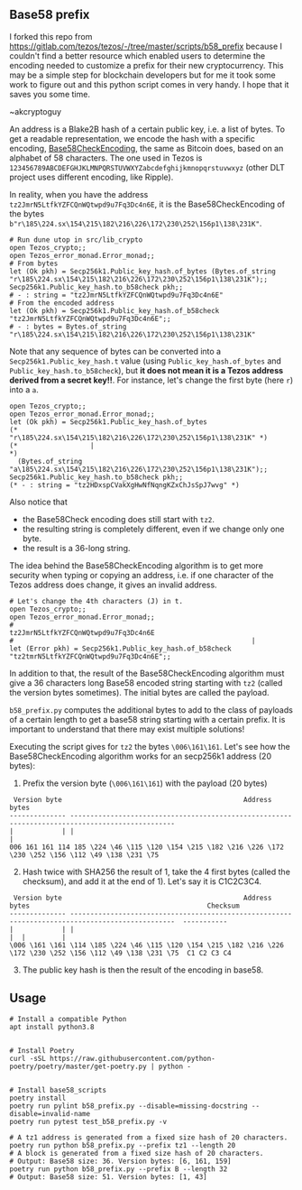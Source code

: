 ## Base58 prefix

I forked this repo from https://gitlab.com/tezos/tezos/-/tree/master/scripts/b58_prefix because I couldn't find a better resource which enabled users to determine the encoding needed to customize a prefix for their new cryptocurrency.  This may be a simple step for blockchain developers but for me it took some work to figure out and this python script comes in very handy.  I hope that it saves you some time.

~akcryptoguy

An address is a Blake2B hash of a certain public key, i.e. a list of bytes. To
get a readable representation, we encode the hash with a specific encoding,
[Base58CheckEncoding](https://en.bitcoin.it/wiki/Base58Check_encoding),
the same as Bitcoin does, based on an alphabet of 58 characters.
The one used in Tezos is
`123456789ABCDEFGHJKLMNPQRSTUVWXYZabcdefghijkmnopqrstuvwxyz` (other DLT project
uses different encoding, like Ripple).

In reality, when you have the address `tz2JmrN5LtfkYZFCQnWQtwpd9u7Fq3Dc4n6E`, it is the Base58CheckEncoding of the bytes
`b"r\185\224.sx\154\215\182\216\226\172\230\252\156p1\138\231K"`.

```
# Run dune utop in src/lib_crypto
open Tezos_crypto;;
open Tezos_error_monad.Error_monad;;
# From bytes
let (Ok pkh) = Secp256k1.Public_key_hash.of_bytes (Bytes.of_string "r\185\224.sx\154\215\182\216\226\172\230\252\156p1\138\231K");;
Secp256k1.Public_key_hash.to_b58check pkh;;
# - : string = "tz2JmrN5LtfkYZFCQnWQtwpd9u7Fq3Dc4n6E"
# From the encoded address
let (Ok pkh) = Secp256k1.Public_key_hash.of_b58check "tz2JmrN5LtfkYZFCQnWQtwpd9u7Fq3Dc4n6E";;
# - : bytes = Bytes.of_string "r\185\224.sx\154\215\182\216\226\172\230\252\156p1\138\231K"
```

Note that any sequence of bytes can be converted into a
`Secp256k1.Public_key_hash.t` value (using `Public_key_hash.of_bytes` and
`Public_key_hash.to_b58check`), but **it does not mean it is a Tezos address
derived from a secret key!!**. For instance, let's change the first byte
(here `r`) into a `a`.

```
open Tezos_crypto;;
open Tezos_error_monad.Error_monad;;
let (Ok pkh) = Secp256k1.Public_key_hash.of_bytes
(*                 "r\185\224.sx\154\215\182\216\226\172\230\252\156p1\138\231K" *)
(*                  |                                                            *)
  (Bytes.of_string "a\185\224.sx\154\215\182\216\226\172\230\252\156p1\138\231K");;
Secp256k1.Public_key_hash.to_b58check pkh;;
(* - : string = "tz2HDxspCVakXgHwNfNqngKZxChJsSpJ7wvg" *)
```

Also notice that
- the Base58Check encoding does still start with `tz2`.
- the resulting string is completely different, even if we change only one byte.
- the result is a 36-long string.

The idea behind the Base58CheckEncoding algorithm is to get more security when typing or
copying an address, i.e. if one character of the Tezos address does change, it
gives an invalid address.

```
# Let's change the 4th characters (J) in t.
open Tezos_crypto;;
open Tezos_error_monad.Error_monad;;
#                                                        tz2JmrN5LtfkYZFCQnWQtwpd9u7Fq3Dc4n6E
#                                                           |
let (Error pkh) = Secp256k1.Public_key_hash.of_b58check "tz2tmrN5LtfkYZFCQnWQtwpd9u7Fq3Dc4n6E";;
```

In addition to that, the result of the Base58CheckEncoding algorithm must give a
36 characters long Base58 encoded string starting with `tz2` (called the version bytes
sometimes). The initial bytes are called the payload.

`b58_prefix.py` computes the additional bytes to add to the class of payloads of a certain
length to get a base58 string starting with a certain prefix.
It is important to understand that there may exist multiple solutions!

Executing the script gives for `tz2` the bytes `\006\161\161`.
Let's see how the Base58CheckEncoding algorithm works for an secp256k1 address (20 bytes):
1. Prefix the version byte (`\006\161\161`) with the payload (20 bytes)
```
 Version byte                                             Address bytes
-------------- ------------------------------------------------------------------------------------------------
|            | |                                                                                              |
006 161 161 114 185 \224 \46 \115 \120 \154 \215 \182 \216 \226 \172 \230 \252 \156 \112 \49 \138 \231 \75
```

2. Hash twice with SHA256 the result of 1, take the 4 first bytes (called the
   checksum), and add it at the end of 1). Let's say it is C1C2C3C4.

```
 Version byte                                             Address bytes                                            Checksum
-------------- ------------------------------------------------------------------------------------------------  -----------
|            | |                                                                                              |  |         |
\006 \161 \161 \114 \185 \224 \46 \115 \120 \154 \215 \182 \216 \226 \172 \230 \252 \156 \112 \49 \138 \231 \75  C1 C2 C3 C4
```

3. The public key hash is then the result of the encoding in base58.


## Usage

```
# Install a compatible Python
apt install python3.8


# Install Poetry
curl -sSL https://raw.githubusercontent.com/python-poetry/poetry/master/get-poetry.py | python -


# Install base58_scripts
poetry install
poetry run pylint b58_prefix.py --disable=missing-docstring --disable=invalid-name
poetry run pytest test_b58_prefix.py -v
```

```
# A tz1 address is generated from a fixed size hash of 20 characters.
poetry run python b58_prefix.py --prefix tz1 --length 20
# A block is generated from a fixed size hash of 20 characters.
# Output: Base58 size: 36. Version bytes: [6, 161, 159]
poetry run python b58_prefix.py --prefix B --length 32
# Output: Base58 size: 51. Version bytes: [1, 43]
```
